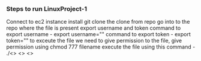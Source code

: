### Steps to run LinuxProject-1 ###
Connect to ec2 instance
install git
clone the clone from repo
go into to the repo where the file is present
export username and token
command to export username - export username=""
command to export token - export token=""
to exceute the file we need to give permission to the file, give permission using chmod 777 filename
execute the file using this command - ./<<filename>> <<organisation-name>> <<repo-name>>
